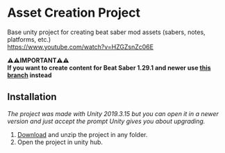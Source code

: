 # Asset Creation Project
Base unity project for creating beat saber mod assets (sabers, notes, platforms, etc.)  
https://www.youtube.com/watch?v=HZGZsnZc06E

**:warning::warning:IMPORTANT:warning::warning:**  
**If you want to create content for Beat Saber 1.29.1 and newer use [this branch](https://github.com/ToniMacaroni/AssetCreationProject/tree/2021-BS1.29) instead**

## Installation
*The project was made with Unity 2019.3.15 but you can open it in a newer version and just accept the prompt Unity gives you about upgrading.*

1) [Download](https://github.com/ToniMacaroni/AssetCreationProject/archive/refs/heads/main.zip) and unzip the project in any folder.
2) Open the project in unity hub.
